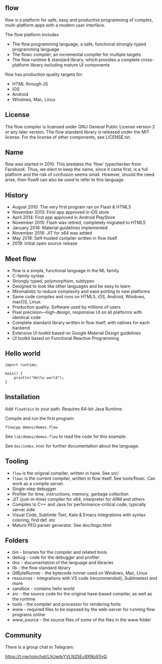 flow
----

flow is a platform for safe, easy and productive programming of complex, multi-platform apps with a modern user interface.

The flow platform includes
- The flow programming language, a safe, functional strongly-typed programming language
- The flowc compiler, an incremental compiler for multiple targets
- The flow runtime & standard library, which provides a complete cross-platform library including mature UI components

flow has production quality targets for:

- HTML through JS
- iOS
- Android
- Windows, Mac, Linux

License
-------

The flow compiler is licensed under GNU General Public License version 2 or any later version.
The flow standard library is released under the MIT license.
For the license of other components, see LICENSE.txt.

Name
----

flow was started in 2010. This predates the 'flow' typechecker from Facebook. Thus, we elect 
to keep the name, since it came first, is a full platform and the risk of confusion seems small. 
However, should the need arise, then flow9 can also be used to refer to this language.

History
-------

- August 2010: The very first program ran on Flash & HTML5
- November 2013: First app approved in iOS store
- April 2014: First app approved in Android PlayStore
- November 2015: Flash was retired, completely migrated to HTML5
- January 2016: Material guidelines implemented
- November 2016: JIT for x64 was added
- May 2018: Self-hosted compiler written in flow itself
- 2019: Initial open source release

Meet flow
---------

- flow is a simple, functional language in the ML family.
- C-family syntax
- Strongly typed, polymorphism, subtypes
- Designed to look like other languages and be easy to learn
- Minimalistic to reduce complexity and ease porting to new platforms
- Same code compiles and runs on HTML5, iOS, Android, Windows, macOS, Linux.
- Production quality. Software used by millions of users
- Pixel precision—high-design, responsive UI on all platforms with identical code
- Complete standard library written in flow itself, with natives for each backend
- Extensive UI toolkit based on Google Material Design guidelines
- UI toolkit based on Functional Reactive Programming

Hello world
-----------

    import runtime;

    main() {
    	println("Hello world");
    }

Installation
------------

Add `flow9\bin` to your path. Requires 64-bit Java Runtime.

Compile and run the first program:

    flowcpp demos/demos.flow

See `lib/demos/demos.flow` to read the code for this example.

See `doc/index.html` for further documentation about the language.

Tooling
-------

- `flow` is the original compiler, written in haxe. See src/
- `flowc` is the current compiler, written in flow itself. See tools/flowc. Can work as a compile server.
- Single-step debugger
- Profiler for time, instructions, memory, garbage collection
- JIT (just-in-time) compiler for x64, interpreter for ARM and others
- Compiles to C++ and Java for performance-critical code, typically server side
- Visual Code, Sublimte Text, Kate & Emacs integrations with syntax coloring, find def. etc
- Mature PEG parser generator. See doc/lingo.html

Folders
-------

- bin - binaries for the compiler and related tools
- debug - code for the debugger and profiler
- doc - documentation of the language and libraries
- lib - the flow standard library
- QtByteRunner - the bytecode runner used on Windows, Mac, Linux
- resources - integrations with VS code (recommended), Sublimetext and more
- sandbox - contains hello world
- src - the source code for the original haxe-based compiler, as well as the runtime
- tools - the compiler and processor for rendering fonts
- www - required files to be exposed by the web-server for running flow programs online
- www_source - the source files of some of the files in the www folder

Community
---------

There is a group chat in Telegram:

https://t.me/joinchat/LhUedxYVLN25Eu9XNo93yQ

